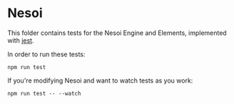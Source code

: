 # Nesoi

This folder contains tests for the Nesoi Engine and Elements, implemented with [jest](https://jestjs.io/).

In order to run these tests:
```
npm run test
```

If you're modifying Nesoi and want to watch tests as you work:
```
npm run test -- --watch
```